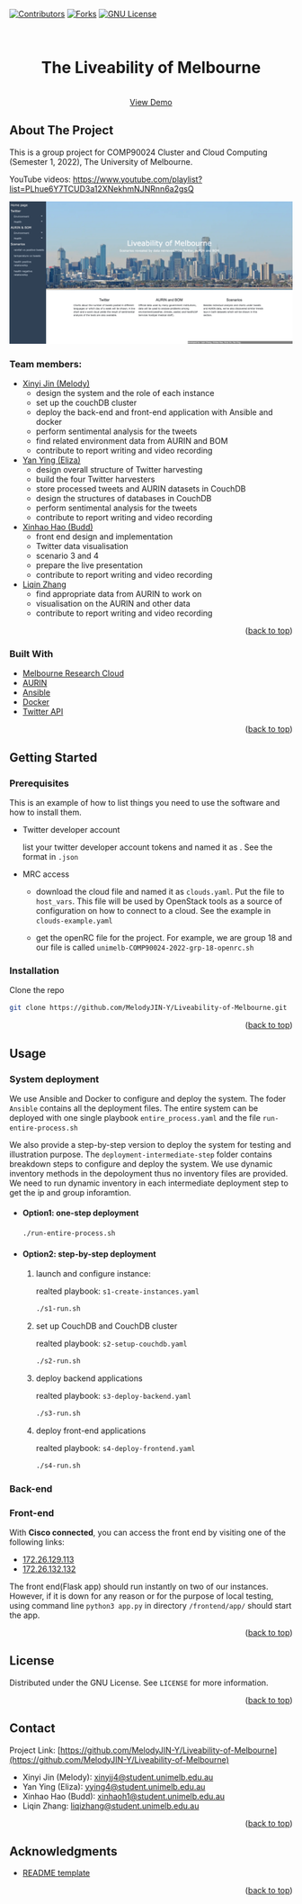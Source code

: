 <div id="top"></div>
<!--
*** Thanks for checking out the Best-README-Template. If you have a suggestion
*** that would make this better, please fork the repo and create a pull request
*** or simply open an issue with the tag "enhancement".
*** Don't forget to give the project a star!
*** Thanks again! Now go create something AMAZING! :D
-->



<!-- PROJECT SHIELDS -->
<!--
*** I'm using markdown "reference style" links for readability.
*** Reference links are enclosed in brackets [ ] instead of parentheses ( ).
*** See the bottom of this document for the declaration of the reference variables
*** for contributors-url, forks-url, etc. This is an optional, concise syntax you may use.
*** https://www.markdownguide.org/basic-syntax/#reference-style-links
-->
[![Contributors][contributors-shield]][contributors-url]
[![Forks][forks-shield]][forks-url]
[![GNU License][license-shield]][license-url]



<!-- PROJECT LOGO -->
<br />
<div align="center">
<h1 align="center">The Liveability of Melbourne </h1>
  <p align="center">
    <br />
    <a href="https://github.com/MelodyJIN-Y/Liveability-of-Melbourne">View Demo</a>  
  </p>
</div>

<!-- ABOUT THE PROJECT -->
## About The Project
This is a group project for COMP90024 Cluster and Cloud Computing (Semester 1, 2022), The University of Melbourne. 

YouTube videos: https://www.youtube.com/playlist?list=PLhue6Y7TCUD3a12XNekhmNJNRnn6a2gsQ

[![Product Name Screen Shot][product-screenshot]](https://example.com)

### Team members: 
* [Xinyi Jin (Melody)](https://www.linkedin.com/in/melody-jin/)
  * design the system and the role of each instance 
  * set up the couchDB cluster 
  * deploy the back-end and front-end application with Ansible and docker 
  * perform sentimental analysis for the tweets 
  * find related environment data from AURIN and BOM
  * contribute to report writing and video recording 
* [Yan Ying (Eliza)](https://www.linkedin.com/in/yan-ying-602848218/)
  * design overall structure of Twitter harvesting
  * build the four Twitter harvesters
  * store processed tweets and AURIN datasets in CouchDB
  * design the structures of databases in CouchDB
  * perform sentimental analysis for the tweets
  * contribute to report writing and video recording 
* [Xinhao Hao (Budd)](https://www.linkedin.com/in/xinhao-hao-3a199b23a/)
  * front end design and implementation
  * Twitter data visualisation
  * scenario 3 and 4
  * prepare the live presentation 
  * contribute to report writing and video recording
* [Liqin Zhang](https://www.linkedin.com/in/liqin-zhang-1480ba1a2)
  * find appropriate data from AURIN to work on
  * visualisation on the AURIN and other data
  * contribute to report writing and video recording 
<p align="right">(<a href="#top">back to top</a>)</p>


### Built With

* [Melbourne Research Cloud](https://dashboard.cloud.unimelb.edu.au)
* [AURIN](https://portal.aurin.org.au)
* [Ansible](https://www.ansible.com)
* [Docker](https://www.docker.com)
* [Twitter API](https://dev.twitter.com/)

<p align="right">(<a href="#top">back to top</a>)</p>



<!-- GETTING STARTED -->
## Getting Started

### Prerequisites

This is an example of how to list things you need to use the software and how to install them.
* Twitter developer account 

  list your twitter developer account tokens and named it as . See the format in `.json`
* MRC access 
  
    * download the cloud file and named it as `clouds.yaml`. Put the file to `host_vars`. This file will be used by OpenStack tools as a source of configuration on how to connect to a cloud. See the example in `clouds-example.yaml`
  
    * get the openRC file for the project. For example, we are group 18 and our file is called `unimelb-COMP90024-2022-grp-18-openrc.sh`

### Installation

Clone the repo
   ```sh
   git clone https://github.com/MelodyJIN-Y/Liveability-of-Melbourne.git
   ```

<p align="right">(<a href="#top">back to top</a>)</p>



<!-- USAGE EXAMPLES -->
## Usage

### System deployment 
We use Ansible and Docker to configure and deploy the system. The foder `Ansible` contains all the deployment files. The entire system can be deployed with one single playbook `entire_process.yaml` and the file `run-entire-process.sh`

We also provide a step-by-step version to deploy the system for testing and illustration purpose. The `deployment-intermediate-step` folder contains breakdown steps to configure and deploy the system. We use dynamic inventory methods in the depoloyment thus no inventory files are provided. We need to run dynamic inventory in each intermediate deployment step to get the ip and group inforamtion.  
* #### Option1: one-step deployment 

  ```sh
  ./run-entire-process.sh
  ```
* #### Option2: step-by-step deployment 
  1. launch and configure instance: 
  
      realted playbook: `s1-create-instances.yaml`
    
      ```sh
      ./s1-run.sh
      ```
  2. set up CouchDB and CouchDB cluster  
      
      realted playbook: `s2-setup-couchdb.yaml`
    
      ```sh
      ./s2-run.sh
      ```
  3. deploy backend applications  
      
      realted playbook: `s3-deploy-backend.yaml`
    
      ```sh
      ./s3-run.sh
      ```
  4. deploy front-end applications  
      
      realted playbook: `s4-deploy-frontend.yaml`
    
      ```sh
      ./s4-run.sh
      ```
### Back-end

### Front-end 

With **Cisco connected**, you can access the front end by visiting one of the following links:<br>
* [172.26.129.113](172.26.129.113)<br>
* [172.26.132.132](172.26.132.132)<br>

The front end(Flask app) should run instantly on two of our instances. However, if it is down for any reason or for the purpose of local testing, using command line `python3 app.py` in directory `/frontend/app/` should start the app.

<p align="right">(<a href="#top">back to top</a>)</p>


<!-- LICENSE -->
## License

Distributed under the GNU License. See `LICENSE` for more information.

<p align="right">(<a href="#top">back to top</a>)</p>



<!-- CONTACT -->
## Contact

Project Link: [https://github.com/MelodyJIN-Y/Liveability-of-Melbourne](https://github.com/MelodyJIN-Y/Liveability-of-Melbourne) 
* Xinyi Jin (Melody): xinyij4@student.unimelb.edu.au
* Yan Ying (Eliza): yying4@student.unimelb.edu.au
* Xinhao Hao (Budd): xinhaoh1@student.unimelb.edu.au
* Liqin Zhang: liqizhang@student.unimelb.edu.au


<p align="right">(<a href="#top">back to top</a>)</p>



<!-- ACKNOWLEDGMENTS -->
## Acknowledgments

* [README template](https://github.com/othneildrew/Best-README-Template)
<p align="right">(<a href="#top">back to top</a>)</p>



<!-- MARKDOWN LINKS & IMAGES -->
<!-- https://www.markdownguide.org/basic-syntax/#reference-style-links -->
[contributors-shield]: https://img.shields.io/github/contributors/MelodyJIN-Y/Liveability-of-Melbourne.svg?style=for-the-badge
[contributors-url]: https://github.com//MelodyJIN-Y/Liveability-of-Melbourne/graphs/contributors
[forks-shield]: https://img.shields.io/github/forks/MelodyJIN-Y/Liveability-of-Melbourne.svg?style=for-the-badge
[forks-url]: https://github.com//MelodyJIN-Y/Liveability-of-Melbourne/network/members
[license-shield]: https://img.shields.io/github/license/MelodyJIN-Y/Liveability-of-Melbourne.svg?style=for-the-badge
[license-url]: https://github.com/MelodyJIN-Y/Liveability-of-Melbourne/blob/main/LICENSE
[linkedin-shield]: https://img.shields.io/badge/-LinkedIn-black.svg?style=for-the-badge&logo=linkedin&colorB=555
[linkedin-url-Melody]: https://www.linkedin.com/in/melody-jin/
[linkedin-url-Eliza]: linkedin.com/in/yan-ying-602848218
[linkedin-url-Budd]: https://www.linkedin.com/in/xinhao-hao-3a199b23a/
[linkedin-url-Liqin]: www.linkedin.com/in/liqin-zhang-1480ba1a2
[video-shield]: https://img.shields.io/youtube/channel/views/UCLdeGdBHXeT1GqU83WmMy0w?style=social
[product-screenshot]: images/webpage.png
